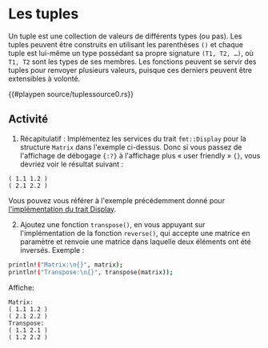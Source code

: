 # Les tuples

Un tuple est une collection de valeurs de différents types (ou pas). Les tuples peuvent être construits en utilisant les parenthèses `()` et chaque tuple est lui-même un type possédant sa propre signature `(T1, T2, …)`, où `T1, T2` sont les types de ses membres. Les fonctions peuvent se servir des tuples pour renvoyer plusieurs valeurs, puisque ces derniers peuvent être extensibles à volonté.

{{#playpen source/tuplessource0.rs}}

## Activité

1. Récapitulatif : Implémentez les services du trait `fmt::Display` pour la structure `Matrix` dans l'exemple ci-dessus. Donc si vous passez de l'affichage de débogage `{:?}` à l'affichage plus « user friendly » `{}`, vous devriez voir le résultat suivant :

```text
( 1.1 1.2 )
( 2.1 2.2 )
```

Vous pouvez vous référer à l'exemple précédemment donné pour [l'implémentation du trait Display][display].

2. Ajoutez une fonction `transpose()`, en vous appuyant sur l'implémentation de la fonction `reverse()`, qui accepte une matrice en paramètre et renvoie une matrice dans laquelle deux éléments ont été inversés. Exemple :

```bash
println!("Matrix:\n{}", matrix);
println!("Transpose:\n{}", transpose(matrix));
```

Affiche:

```text
Matrix:
( 1.1 1.2 )
( 2.1 2.2 )
Transpose:
( 1.1 2.1 )
( 1.2 2.2 )
```

[display]: ../chapitre1/display.html
